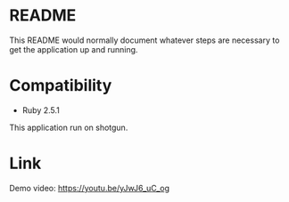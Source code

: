 # README

This README would normally document whatever steps are necessary to get the
application up and running.

# Compatibility

* Ruby 2.5.1

This application run on shotgun.

# Link

Demo video: https://youtu.be/yJwJ6_uC_og